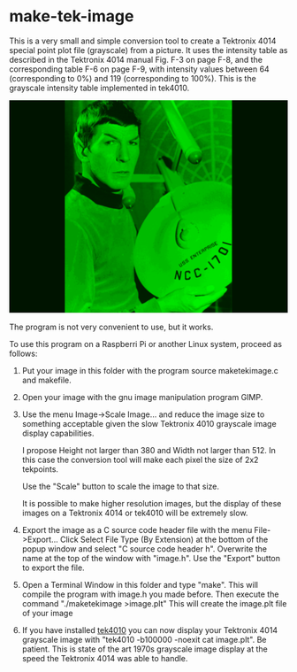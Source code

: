 # make-tek-image
This is a very small and simple conversion tool to create a Tektronix
4014 special point plot file (grayscale) from a picture. It uses the
intensity table as described in the Tektronix 4014 manual Fig. F-3
on page F-8, and the corresponding table F-6 on page F-9, with
intensity values between 64 (corresponding to 0%) and 119
(corresponding to 100%). This is the grayscale intensity table
implemented in tek4010.

![screen_shot](spock.png?raw=true "tek4010 screendump")

The program is not very convenient to use, but it works.

To use this program on a Raspberri Pi or another Linux system,
proceed as follows:

1. Put your image in this folder with the program source
   maketekimage.c and makefile.

2. Open your image with the gnu image manipulation program GIMP.

3. Use the menu Image->Scale Image... and reduce the image size
   to something acceptable given the slow Tektronix 4010 grayscale
   image display capabilities.
   
   I propose Height not larger than 380 and Width not larger than
   512. In this case the conversion tool will make each pixel
   the size of 2x2 tekpoints.

   Use the "Scale" button to scale the image to that size.

   It is possible to make higher resolution images, but the
   display of these images on a Tektronix 4014 or tek4010 will
   be extremely slow.

4. Export the image as a C source code header file with the menu
   File->Export...
   Click Select File Type (By Extension) at the bottom of the
   popup window and select "C source code header     h".
   Overwrite the name at the top of the window with "image.h".
   Use the "Export" button to export the file.

5. Open a Terminal Window in this folder and type
   "make". This will compile the program with image.h you made
   before.
   Then execute the command "./maketekimage >image.plt"
   This will create the image.plt file of your image

6. If you have installed [tek4010](https://github.com/rricharz/Tek4010)
   you can now display your Tektronix 4014 grayscale image with
   "tek4010 -b100000 -noexit cat image.plt". Be patient. This is state
   of the art 1970s grayscale image display at the speed the
   Tektronix 4014 was able to handle.
